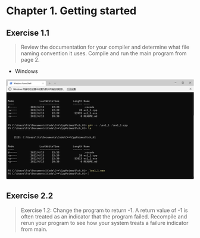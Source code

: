 # Chapter 1. Getting started

## Exercise 1.1

> Review the documentation for your compiler and determine what file naming convention it uses. Compile and run the main program from page 2.
> 
- Windows

![windows](https://github.com/haodayizhia/CppPrimer5/blob/d2f735c510ab93249a011631bc833aca7cf136ee/ch_01/%E5%B1%8F%E5%B9%95%E6%88%AA%E5%9B%BE%202022-04-13%20223552.png)

## Exercise 2.2

> Exercise 1.2: Change the program to return -1. A return value of -1 is often treated as an indicator that the program failed. Recompile and rerun your program to see how your system treats a failure indicator from main.
